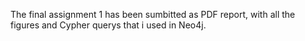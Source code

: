 The final assignment 1 has been sumbitted as PDF report, with all the figures and Cypher querys that i used in Neo4j. 
